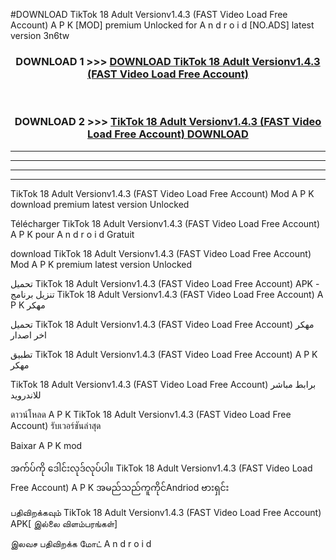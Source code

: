 #DOWNLOAD TikTok 18 Adult Versionv1.4.3 (FAST Video Load Free Account) A P K [MOD] premium Unlocked for A n d r o i d [NO.ADS] latest version 3n6tw



<div align="center">

<h3>DOWNLOAD 1 >>> <a href="https://teeasianyam.web.app?sq=TikTok 18 Adult Versionv1.4.3 (FAST Video Load Free Account)">DOWNLOAD TikTok 18 Adult Versionv1.4.3 (FAST Video Load Free Account) </a></h3><br>

<h3>DOWNLOAD 2 >>> <a href="https://teeasianyam.web.app?sq=TikTok 18 Adult Versionv1.4.3 (FAST Video Load Free Account) ">TikTok 18 Adult Versionv1.4.3 (FAST Video Load Free Account)  DOWNLOAD </a></h3>

</div>


----------------------------------------------------------

----------------------------------------------------------

----------------------------------------------------------

----------------------------------------------------------


TikTok 18 Adult Versionv1.4.3 (FAST Video Load Free Account)  Mod A P K download premium latest version Unlocked

Télécharger TikTok 18 Adult Versionv1.4.3 (FAST Video Load Free Account)  A P K pour A n d r o i d Gratuit

download TikTok 18 Adult Versionv1.4.3 (FAST Video Load Free Account)  Mod A P K premium latest version Unlocked

تحميل TikTok 18 Adult Versionv1.4.3 (FAST Video Load Free Account)  APK - تنزيل برنامج TikTok 18 Adult Versionv1.4.3 (FAST Video Load Free Account)  A P K مهكر

تحميل TikTok 18 Adult Versionv1.4.3 (FAST Video Load Free Account)  مهكر اخر اصدار

تطبيق TikTok 18 Adult Versionv1.4.3 (FAST Video Load Free Account)  A P K مهكر

TikTok 18 Adult Versionv1.4.3 (FAST Video Load Free Account)  برابط مباشر للاندرويد

ดาวน์โหลด A P K TikTok 18 Adult Versionv1.4.3 (FAST Video Load Free Account)  รับเวอร์ชันล่าสุด

Baixar A P K mod

အက်ပ်ကို ဒေါင်းလုဒ်လုပ်ပါ။ TikTok 18 Adult Versionv1.4.3 (FAST Video Load Free Account)  A P K အမည်သည်ကူကိုင်Andriod ဗားရှင်း

பதிவிறக்கவும் TikTok 18 Adult Versionv1.4.3 (FAST Video Load Free Account)  APK[ இல்லை விளம்பரங்கள்] 
 
இலவச பதிவிறக்க மோட் A n d r o i d



